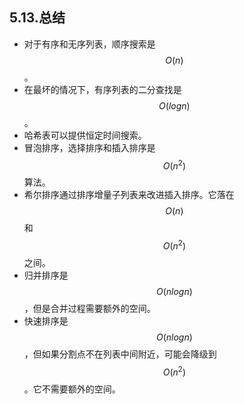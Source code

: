 
## 5.13.总结

* 对于有序和无序列表，顺序搜索是 $$O(n)$$。
* 在最坏的情况下，有序列表的二分查找是 $$O(logn)$$。
* 哈希表可以提供恒定时间搜索。
* 冒泡排序，选择排序和插入排序是 $$O(n^2)$$ 算法。
* 希尔排序通过排序增量子列表来改进插入排序。它落在 $$O(n)$$ 和 $$O(n^2)$$ 之间。
* 归并排序是 $$O(nlogn)$$，但是合并过程需要额外的空间。
* 快速排序是 $$O(nlogn)$$，但如果分割点不在列表中间附近，可能会降级到 $$O(n^2)$$ 。它不需要额外的空间。
